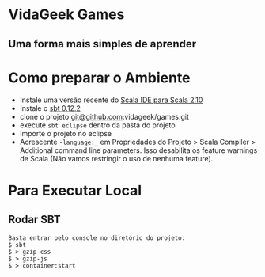 # VidaGeek Games
## Uma forma mais simples de aprender


# Como preparar o Ambiente

* Instale uma versão recente do [Scala IDE para Scala 2.10][1]
* Instale o [sbt 0.12.2][2]
* clone o projeto git@github.com:vidageek/games.git
* execute `sbt eclipse` dentro da pasta do projeto
* importe o projeto no eclipse
* Acrescente `-language:_` em Propriedades do Projeto > Scala Compiler > Additional command line parameters. Isso desabilita
os feature warnings de Scala (Não vamos restringir o uso de nenhuma feature).

# Para Executar Local
## Rodar SBT
    Basta entrar pelo console no diretório do projeto:
    $ sbt
    $ > gzip-css
    $ > gzip-js
    $ > container:start


[1]: http://scala-ide.org/download/milestone.html#scala_ide_21_milestone_3
[2]: http://www.scala-sbt.org/release/docs/Getting-Started/Setup.html

